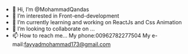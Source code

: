- 👋 Hi, I’m @MohammadQandas
- 👀 I’m interested in Front-end-development
- 🌱 I’m currently learning and working on  ReactJs and Css Animation
- 💞️ I’m looking to collaborate on ...
- 📫 How to reach me...   My phone:00962782277504 My e-mail:fayyadmohammad173@gmail.com


